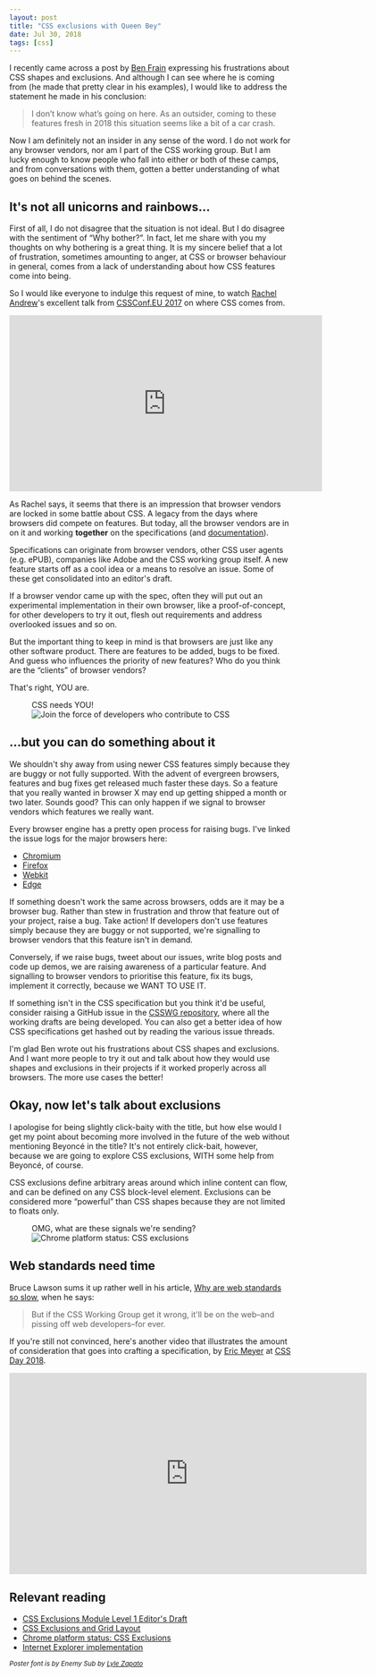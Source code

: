 ```yaml
---
layout: post
title: "CSS exclusions with Queen Bey"
date: Jul 30, 2018
tags: [css]
---
```

I recently came across a post by [Ben Frain](https://benfrain.com/the-frustrations-of-using-css-shapes-and-css-exclusions/) expressing his frustrations about CSS shapes and exclusions. And although I can see where he is coming from (he made that pretty clear in his examples), I would like to address the statement he made in his conclusion:

> I don’t know what’s going on here. As an outsider, coming to these features fresh in 2018 this situation seems like a bit of a car crash.

Now I am definitely not an insider in any sense of the word. I do not work for any browser vendors, nor am I part of the CSS working group. But I am lucky enough to know people who fall into either or both of these camps, and from conversations with them, gotten a better understanding of what goes on behind the scenes.

## It's not all unicorns and rainbows…

First of all, I do not disagree that the situation is not ideal. But I do disagree with the sentiment of “Why bother?”. In fact, let me share with you my thoughts on why bothering is a great thing. It is my sincere belief that a lot of frustration, sometimes amounting to anger, at CSS or browser behaviour in general, comes from a lack of understanding about how CSS features come into being.

So I would like everyone to indulge this request of mine, to watch [Rachel Andrew](https://rachelandrew.co.uk/)'s excellent talk from [CSSConf.EU 2017](https://2017.cssconf.eu/) on where CSS comes from.

<iframe width="560" height="315" src="https://www.youtube.com/embed/cYGOv2ToZjY?rel=0" frameborder="0" allow="autoplay; encrypted-media" allowfullscreen></iframe>

As Rachel says, it seems that there is an impression that browser vendors are locked in some battle about CSS. A legacy from the days where browsers did compete on features. But today, all the browser vendors are in on it and working **together** on the specifications (and [documentation](https://blog.mozilla.org/blog/2017/10/18/mozilla-brings-microsoft-google-w3c-samsung-together-create-cross-browser-documentation-mdn/)).

Specifications can originate from browser vendors, other CSS user agents (e.g. ePUB), companies like Adobe and the CSS working group itself. A new feature starts off as a cool idea or a means to resolve an issue. Some of these get consolidated into an editor's draft. 

If a browser vendor came up with the spec, often they will put out an experimental implementation in their own browser, like a proof-of-concept, for other developers to try it out, flesh out requirements and address overlooked issues and so on. 

But the important thing to keep in mind is that browsers are just like any other software product. There are features to be added, bugs to be fixed. And guess who influences the priority of new features? Who do you think are the “clients” of browser vendors? 

That's right, YOU are. 

<figure>
    <figcaption>CSS needs YOU!</figcaption>
    <img src="{{ site.url }}/assets/images/posts/css-exclusions/css-poster.jpg" srcset="{{ site.url }}/assets/images/posts/css-exclusions/css-poster@2x.jpg 2x" alt="Join the force of developers who contribute to CSS"/>
</figure>

## …but you can do something about it

We shouldn't shy away from using newer CSS features simply because they are buggy or not fully supported. With the advent of evergreen browsers, features and bug fixes get released much faster these days. So a feature that you really wanted in browser X may end up getting shipped a month or two later. Sounds good? This can only happen if we signal to browser vendors which features we really want.

<p class="no-margin">Every browser engine has a pretty open process for raising bugs. I've linked the issue logs for the major browsers here:</p>
<ul>
  <li class="no-margin"><a href="https://bugs.chromium.org/p/chromium/issues/list">Chromium</a></li>
  <li class="no-margin"><a href="https://bugzilla.mozilla.org/index.cgi">Firefox</a></li>
  <li class="no-margin"><a href="https://bugs.webkit.org/query.cgi?format=specific&amp;product=WebKit">Webkit</a></li>
  <li><a href="https://developer.microsoft.com/en-us/microsoft-edge/platform/issues/">Edge</a></li>
</ul>

If something doesn't work the same across browsers, odds are it may be a browser bug. Rather than stew in frustration and throw that feature out of your project, raise a bug. Take action! If developers don't use features simply because they are buggy or not supported, we're signalling to browser vendors that this feature isn't in demand.

Conversely, if we raise bugs, tweet about our issues, write blog posts and code up demos, we are raising awareness of a particular feature. And signalling to browser vendors to prioritise this feature, fix its bugs, implement it correctly, because we WANT TO USE IT.

If something isn't in the CSS specification but you think it'd be useful, consider raising a GitHub issue in the [CSSWG repository](https://github.com/w3c/csswg-drafts), where all the working drafts are being developed. You can also get a better idea of how CSS specifications get hashed out by reading the various issue threads.

I'm glad Ben wrote out his frustrations about CSS shapes and exclusions. And I want more people to try it out and talk about how they would use shapes and exclusions in their projects if it worked properly across all browsers. The more use cases the better!

## Okay, now let's talk about exclusions

I apologise for being slightly click-baity with the title, but how else would I get my point about becoming more involved in the future of the web without mentioning Beyoncé in the title? It's not entirely click-bait, however, because we are going to explore CSS exclusions, WITH some help from Beyoncé, of course.

CSS exclusions define arbitrary areas around which inline content can flow, and can be defined on any CSS block-level element. Exclusions can be considered more “powerful” than CSS shapes because they are not limited to floats only.

<figure>
    <figcaption>OMG, what are these signals we're sending?</figcaption>
    <img src="{{ site.url }}/assets/images/posts/css-exclusions/users.jpg" srcset="{{ site.url }}/assets/images/posts/css-exclusions/users@2x.jpg 2x" alt="Chrome platform status: CSS exclusions"/>
</figure>

## Web standards need time

Bruce Lawson sums it up rather well in his article, [Why are web standards so slow](https://www.brucelawson.co.uk/2018/why-are-web-standards-so-slow/), when he says:

> But if the CSS Working Group get it wrong, it'll be on the web–and pissing off web developers–for ever.

If you're still not convinced, here's another video that illustrates the amount of consideration that goes into crafting a specification, by [Eric Meyer](https://meyerweb.com/) at [CSS Day 2018](https://cssday.nl/2018).

<iframe src="https://player.vimeo.com/video/279258468" width="640" height="360" frameborder="0" webkitallowfullscreen mozallowfullscreen allowfullscreen></iframe>

## Relevant reading

- [CSS Exclusions Module Level 1 Editor's Draft](https://drafts.csswg.org/css-exclusions/)
- [CSS Exclusions and Grid Layout](https://rachelandrew.co.uk/archives/2016/03/16/css-exclusions-and-grid-layout/)
- [Chrome platform status: CSS Exclusions](https://www.chromestatus.com/feature/6296903092273152)
- [Internet Explorer implementation](https://msdn.microsoft.com/en-us/ie/hh673558(v=vs.94))

<em><small>Poster font is by Enemy Sub by <a href="https://zapatopi.net/fonts/">Lyle Zapato</a></small></em>

